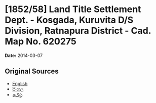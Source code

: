 # [1852/58] Land Title Settlement Dept. - Kosgada, Kuruvita D/S Division, Ratnapura District - Cad. Map No. 620275

**Date:** 2014-03-07

## Original Sources

- [English](https://documents.gov.lk/view/extra-gazettes/2014/3/1852-58_E.pdf)
- [සිංහල](https://documents.gov.lk/view/extra-gazettes/2014/3/1852-58_S.pdf)
- [தமிழ்](https://documents.gov.lk/view/extra-gazettes/2014/3/1852-58_T.pdf)
